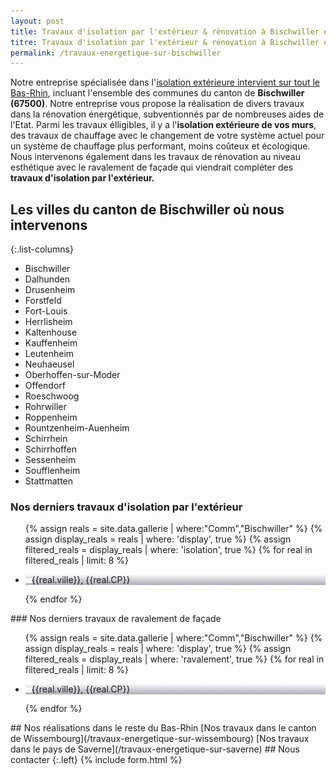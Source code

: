 ```yaml
---
layout: post
title: Travaux d'isolation par l'extérieur & rénovation à Bischwiller et aux alentours
titre: Travaux d'isolation par l'extérieur & rénovation à Bischwiller et aux alentours
permalink: /travaux-energetique-sur-bischwiller
---
```

Notre entreprise spécialisée dans l'[isolation extérieure intervient sur tout le Bas-Rhin](/isolation-extérieure/), incluant l'ensemble des communes du canton de <strong>Bischwiller (67500)</strong>. 
Notre entreprise vous propose la réalisation de divers travaux dans la rénovation énergétique, subventionnés par de nombreuses aides de l'Etat.
Parmi les travaux élligibles, il y a l'<strong>isolation extérieure de vos murs</strong>, des travaux de chauffage avec le changement de votre système actuel pour un système de chauffage plus performant, moins coûteux et écologique. Nous intervenons également dans les travaux de rénovation au niveau esthétique avec le ravalement de façade qui viendrait compléter des <strong>travaux d'isolation par l'extérieur.</strong>

## Les villes du canton de Bischwiller où nous intervenons

{:.list-columns}
- Bischwiller
- Dalhunden
- Drusenheim
- Forstfeld
- Fort-Louis
- Herrlisheim
- Kaltenhouse
- Kauffenheim
- Leutenheim
- Neuhaeusel
- Oberhoffen-sur-Moder
- Offendorf
- Roeschwoog
- Rohrwiller
- Roppenheim
- Rountzenheim-Auenheim
- Schirrhein
- Schirrhoffen
- Sessenheim
- Soufflenheim
- Stattmatten


### Nos derniers travaux d'isolation par l'extérieur
  <ul class="grid four">
  	{% assign reals = site.data.gallerie | where:"Comm","Bischwiller" %}
    {% assign display_reals = reals | where: 'display', true %}
    {% assign filtered_reals = display_reals | where: 'isolation', true %}
    {% for real in filtered_reals | limit: 8 %}
      <li class="item-grid realisation" onclick="closebox()" style="background-image: linear-gradient(0deg, rgba(2,0,36,0.3197872899159664) 0%, rgba(255,255,255,0) 100%),url(../assets/images/realisations/{{real.img}});" data-image="{{real.img}}" data-ville="{{real.ville}}" data-cp="{{real.CP}}">
        <img src="../assets/images/realisations/{{real.img}}" alt="travaux de rénovation de façade à {{real.ville}}" style="display: none;">
        <p><img src="../assets/images/icones/map-marker.png" width="10">{{real.ville}}, {{real.CP}}</p>
      </li>
    {% endfor %}
  </ul>
### Nos derniers travaux de ravalement de façade
  <ul class="grid four">
  	{% assign reals = site.data.gallerie | where:"Comm","Bischwiller" %}
    {% assign display_reals = reals | where: 'display', true %}
    {% assign filtered_reals = display_reals | where: 'ravalement', true %}
    {% for real in filtered_reals | limit: 8 %}
      <li class="item-grid realisation" onclick="closebox()" style="background-image: linear-gradient(0deg, rgba(2,0,36,0.3197872899159664) 0%, rgba(255,255,255,0) 100%),url(../assets/images/realisations/{{real.img}});" data-image="{{real.img}}" data-ville="{{real.ville}}" data-cp="{{real.CP}}">
        <img src="../assets/images/realisations/{{real.img}}" alt="travaux de rénovation de façade à {{real.ville}}" style="display: none;">
        <p><img src="../assets/images/icones/map-marker.png" width="10">{{real.ville}}, {{real.CP}}</p>
      </li>
    {% endfor %}
  </ul>
## Nos réalisations dans le reste du Bas-Rhin
[Nos travaux dans le canton de Wissembourg](/travaux-energetique-sur-wissembourg)
[Nos travaux dans le pays de Saverne](/travaux-energetique-sur-saverne)
## Nous contacter
{:.left}
{% include form.html %}